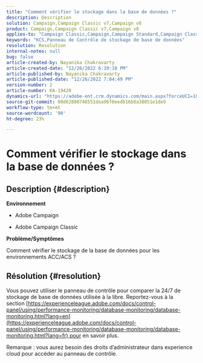 ```yaml
---
title: "Comment vérifier le stockage dans la base de données ?"
description: Description
solution: Campaign,Campaign Classic v7,Campaign v8
product: Campaign,Campaign Classic v7,Campaign v8
applies-to: "Campaign Classic,Campaign,Campaign Standard,Campaign Classic v7,Campaign v8"
keywords: "KCS,Panneau de Contrôle de stockage de base de données"
resolution: Resolution
internal-notes: null
bug: false
article-created-by: Nayanika Chakravarty
article-created-date: "12/26/2022 6:39:18 PM"
article-published-by: Nayanika Chakravarty
article-published-date: "12/26/2022 7:04:49 PM"
version-number: 2
article-number: KA-19420
dynamics-url: "https://adobe-ent.crm.dynamics.com/main.aspx?forceUCI=1&pagetype=entityrecord&etn=knowledgearticle&id=8081a299-4c85-ed11-81ac-6045bd006b4b"
source-git-commit: 00d62800748551dea96f0eedb16b8a38851e1de9
workflow-type: tm+mt
source-wordcount: '90'
ht-degree: 23%

---
```


# Comment vérifier le stockage dans la base de données ?

## Description {#description}


<b>Environnement</b>

- Adobe Campaign

- Adobe Campaign Classic

<b>Problème/Symptômes</b>

Comment vérifier le stockage de la base de données pour les environnements ACC/ACS ?


## Résolution {#resolution}


Vous pouvez utiliser le panneau de contrôle pour comparer la 24/7 de stockage de base de données utilisée à la libre. Reportez-vous à la section [https://experienceleague.adobe.com/docs/control-panel/using/performance-monitoring/database-monitoring/database-monitoring.html?lang=en](https://experienceleague.adobe.com/docs/control-panel/using/performance-monitoring/database-monitoring/database-monitoring.html?lang=fr) pour en savoir plus.

Remarque : vous aurez besoin des droits d’administrateur dans experience cloud pour accéder au panneau de contrôle.
